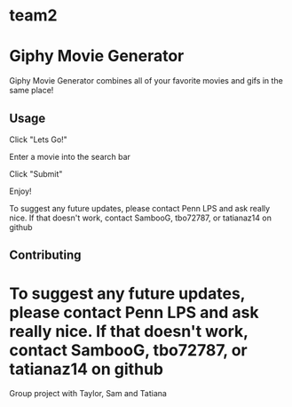 # team2

# Giphy Movie Generator

Giphy Movie Generator combines all of your favorite movies and gifs in the same place!


## Usage

Click "Lets Go!"

Enter a movie into the search bar

Click "Submit"

Enjoy!

To suggest any future updates, please contact Penn LPS and ask really nice. If that doesn't work, contact SambooG, tbo72787, or tatianaz14 on github

## Contributing
To suggest any future updates, please contact Penn LPS and ask really nice. If that doesn't work, contact SambooG, tbo72787, or tatianaz14 on github
=======
Group project with Taylor, Sam and Tatiana 





